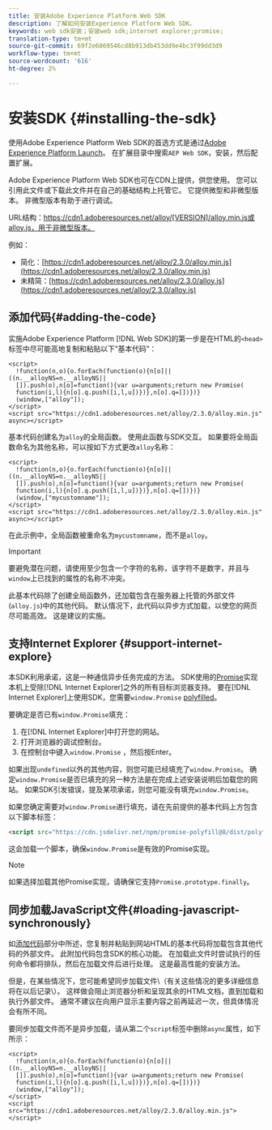 ```yaml
---
title: 安装Adobe Experience Platform Web SDK
description: 了解如何安装Experience Platform Web SDK。
keywords: web sdk安装；安装web sdk;internet explorer;promise;
translation-type: tm+mt
source-git-commit: 69f2e6069546cd8b913db453dd9e4bc3f99dd3d9
workflow-type: tm+mt
source-wordcount: '616'
ht-degree: 2%

---
```



# 安装SDK {#installing-the-sdk}

使用Adobe Experience Platform Web SDK的首选方式是通过[Adobe Experience Platform Launch](http://launch.adobe.com/)。 在扩展目录中搜索`AEP Web SDK`，安装，然后配置扩展。

Adobe Experience Platform Web SDK也可在CDN上提供，供您使用。 您可以引用此文件或下载此文件并在自己的基础结构上托管它。 它提供微型和非微型版本。 非微型版本有助于进行调试。

URL结构：https://cdn1.adoberesources.net/alloy/[VERSION]/alloy.min.js或alloy.js，用于非微型版本。

例如：

* 简化：[https://cdn1.adoberesources.net/alloy/2.3.0/alloy.min.js](https://cdn1.adoberesources.net/alloy/2.3.0/alloy.min.js)
* 未精简：[https://cdn1.adoberesources.net/alloy/2.3.0/alloy.js](https://cdn1.adoberesources.net/alloy/2.3.0/alloy.js)

## 添加代码{#adding-the-code}

实施Adobe Experience Platform [!DNL Web SDK]的第一步是在HTML的`<head>`标签中尽可能高地复制和粘贴以下“基本代码”：

```markup
<script>
  !function(n,o){o.forEach(function(o){n[o]||((n.__alloyNS=n.__alloyNS||
  []).push(o),n[o]=function(){var u=arguments;return new Promise(
  function(i,l){n[o].q.push([i,l,u])})},n[o].q=[])})}
  (window,["alloy"]);
</script>
<script src="https://cdn1.adoberesources.net/alloy/2.3.0/alloy.min.js" async></script>
```

基本代码创建名为`alloy`的全局函数。 使用此函数与SDK交互。 如果要将全局函数命名为其他名称，可以按如下方式更改`alloy`名称：

```markup
<script>
  !function(n,o){o.forEach(function(o){n[o]||((n.__alloyNS=n.__alloyNS||
  []).push(o),n[o]=function(){var u=arguments;return new Promise(
  function(i,l){n[o].q.push([i,l,u])})},n[o].q=[])})}
  (window,["mycustomname"]);
</script>
<script src="https://cdn1.adoberesources.net/alloy/2.3.0/alloy.min.js" async></script>
```

在此示例中，全局函数被重命名为`mycustomname`，而不是`alloy`。

>[!IMPORTANT]
>
>要避免潜在问题，请使用至少包含一个字符的名称，该字符不是数字，并且与`window`上已找到的属性的名称不冲突。

此基本代码除了创建全局函数外，还加载包含在服务器上托管的外部文件\(`alloy.js`\)中的其他代码。 默认情况下，此代码以异步方式加载，以使您的网页尽可能高效。 这是建议的实施。

## 支持Internet Explorer {#support-internet-explore}

本SDK利用承诺，这是一种通信异步任务完成的方法。 SDK使用的[Promise](https://developer.mozilla.org/zh-CN/docs/Web/JavaScript/Reference/Global_Objects/Promise)实现本机上受除[!DNL Internet Explorer]之外的所有目标浏览器支持。 要在[!DNL Internet Explorer]上使用SDK，您需要`window.Promise` [polyfilled](https://remysharp.com/2010/10/08/what-is-a-polyfill)。

要确定是否已有`window.Promise`填充：

1. 在[!DNL Internet Explorer]中打开您的网站。
1. 打开浏览器的调试控制台。
1. 在控制台中键入`window.Promise` ，然后按Enter。

如果出现`undefined`以外的其他内容，则您可能已经填充了`window.Promise`。 确定`window.Promise`是否已填充的另一种方法是在完成上述安装说明后加载您的网站。 如果SDK引发错误，提及某项承诺，则您可能没有填充`window.Promise`。

如果您确定需要对`window.Promise`进行填充，请在先前提供的基本代码上方包含以下脚本标签：

```html
<script src="https://cdn.jsdelivr.net/npm/promise-polyfill@8/dist/polyfill.min.js"></script>
```

这会加载一个脚本，确保`window.Promise`是有效的Promise实现。

>[!NOTE]
>
>如果选择加载其他Promise实现，请确保它支持`Promise.prototype.finally`。

## 同步加载JavaScript文件{#loading-javascript-synchronously}

如[添加代码](#adding-the-code)部分中所述，您复制并粘贴到网站HTML的基本代码将加载包含其他代码的外部文件。 此附加代码包含SDK的核心功能。 在加载此文件时尝试执行的任何命令都将排队，然后在加载文件后进行处理。 这是最高性能的安装方法。

但是，在某些情况下，您可能希望同步加载文件\（有关这些情况的更多详细信息将在以后记录\）。 这样做会阻止浏览器分析和呈现其余的HTML文档，直到加载和执行外部文件。 通常不建议在向用户显示主要内容之前再延迟一次，但具体情况会有所不同。

要同步加载文件而不是异步加载，请从第二个`script`标签中删除`async`属性，如下所示：

```markup
<script>
  !function(n,o){o.forEach(function(o){n[o]||((n.__alloyNS=n.__alloyNS||
  []).push(o),n[o]=function(){var u=arguments;return new Promise(
  function(i,l){n[o].q.push([i,l,u])})},n[o].q=[])})}
  (window,["alloy"]);
</script>
<script src="https://cdn1.adoberesources.net/alloy/2.3.0/alloy.min.js"></script>
```
